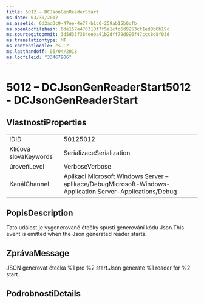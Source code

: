 ```yaml
---
title: 5012 – DCJsonGenReaderStart
ms.date: 03/30/2017
ms.assetid: 6d2ad3c9-47ee-4e77-b1c6-259ab15b0cfb
ms.openlocfilehash: 6de157a476310f7f5a1cfc6d9253cf1ed8b6b19c
ms.sourcegitcommit: 3d5d33f384eeba41b2dff79d096f47ccc8d8f03d
ms.translationtype: MT
ms.contentlocale: cs-CZ
ms.lasthandoff: 05/04/2018
ms.locfileid: "33467906"
---
```

# <a name="5012---dcjsongenreaderstart"></a><span data-ttu-id="64e33-102">5012 – DCJsonGenReaderStart</span><span class="sxs-lookup"><span data-stu-id="64e33-102">5012 - DCJsonGenReaderStart</span></span>
## <a name="properties"></a><span data-ttu-id="64e33-103">Vlastnosti</span><span class="sxs-lookup"><span data-stu-id="64e33-103">Properties</span></span>  
  
|||  
|-|-|  
|<span data-ttu-id="64e33-104">ID</span><span class="sxs-lookup"><span data-stu-id="64e33-104">ID</span></span>|<span data-ttu-id="64e33-105">5012</span><span class="sxs-lookup"><span data-stu-id="64e33-105">5012</span></span>|  
|<span data-ttu-id="64e33-106">Klíčová slova</span><span class="sxs-lookup"><span data-stu-id="64e33-106">Keywords</span></span>|<span data-ttu-id="64e33-107">Serializace</span><span class="sxs-lookup"><span data-stu-id="64e33-107">Serialization</span></span>|  
|<span data-ttu-id="64e33-108">úroveň</span><span class="sxs-lookup"><span data-stu-id="64e33-108">Level</span></span>|<span data-ttu-id="64e33-109">Verbose</span><span class="sxs-lookup"><span data-stu-id="64e33-109">Verbose</span></span>|  
|<span data-ttu-id="64e33-110">Kanál</span><span class="sxs-lookup"><span data-stu-id="64e33-110">Channel</span></span>|<span data-ttu-id="64e33-111">Aplikaci Microsoft Windows Server – aplikace/Debug</span><span class="sxs-lookup"><span data-stu-id="64e33-111">Microsoft-Windows-Application Server-Applications/Debug</span></span>|  
  
## <a name="description"></a><span data-ttu-id="64e33-112">Popis</span><span class="sxs-lookup"><span data-stu-id="64e33-112">Description</span></span>  
 <span data-ttu-id="64e33-113">Tato událost je vygenerované čtečky spustí generování kódu Json.</span><span class="sxs-lookup"><span data-stu-id="64e33-113">This event is emitted when the Json generated reader starts.</span></span>  
  
## <a name="message"></a><span data-ttu-id="64e33-114">Zpráva</span><span class="sxs-lookup"><span data-stu-id="64e33-114">Message</span></span>  
 <span data-ttu-id="64e33-115">JSON generovat čtečka %1 pro %2 start.</span><span class="sxs-lookup"><span data-stu-id="64e33-115">Json generate %1 reader for %2 start.</span></span>  
  
## <a name="details"></a><span data-ttu-id="64e33-116">Podrobnosti</span><span class="sxs-lookup"><span data-stu-id="64e33-116">Details</span></span>
